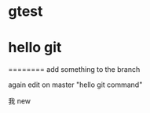 ﻿# gtest
# hello git

========
add something to the branch

again
edit on master
"hello git command" 


我
new

